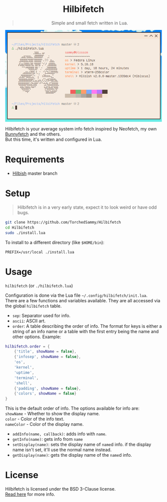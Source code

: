 <div align='center'>
<h1>Hilbifetch</h1>
<blockquote>Simple and small fetch written in Lua.</blockquote>
</div>

<img src='preview.png' align='center'>

Hilbifetch is your average system info fetch inspired by Neofetch, my own
[Bunnyfetch](https://github.com/Rosettea/Bunnyfetch) and the others.  
But this time, it's written and configured in Lua.

# Requirements
- [Hilbish](https://github.com/Rosettea/Hilbish) master branch

# Setup
> Hilbifetch is in a very early state, expect it to look weird or have odd bugs.
```sh
git clone https://github.com/TorchedSammy/Hilbifetch
cd Hilbifetch
sudo ./install.lua
```

To install to a different directory (like `$HOME/bin`):
```
PREFIX=/usr/local ./install.lua
```

# Usage
`hilbifetch` (or `./hilbifetch.lua`)  

Configuration is done via the Lua file `~/.config/hilbifetch/init.lua`.  
There are a few functions and variables available. They are all accessed
via the global `hilbifetch` table.

- `sep`: Separator used for info.
- `ascii`: ASCII art.
- `order`: A table describing the order of info. The format for keys is either
a string of an info name or a table with the first entry being the name and other
options. Example:
```lua
hilbifetch.order = {
	{'title', showName = false},
	{'infosep', showName = false},
	'os',
	'kernel',
	'uptime',
	'terminal',
	'shell',
	{'padding', showName = false},
	{'colors', showName = false}
}
```
This is the default order of info. The options available for info are:  
`showName` - Whether to show the display name.  
`color` - Color of the info text.  
`nameColor` - Color of the display name.  

- `addInfo(name, callback)`: adds info with `name`.
- `getInfo(name)`: gets info from `name`
- `setDisplay(name)`: sets the display name of `name`d info. if the display
name isn't set, it'll use the normal name instead.
- `getDisplay(name)`: gets the display name of the `name`d info.

# License
Hilbifetch is licensed under the BSD 3-Clause license.  
[Read here](LICENSE) for more info.
